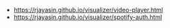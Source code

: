 - https://rjayasin.github.io/visualizer/video-player.html
- https://rjayasin.github.io/visualizer/spotify-auth.html
